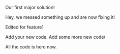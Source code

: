 Our first major solution!

Hey, we messed something up and are now fixing it!

Edited for feature1

Add your new code.
Add some more new code\

All the code is here now.
